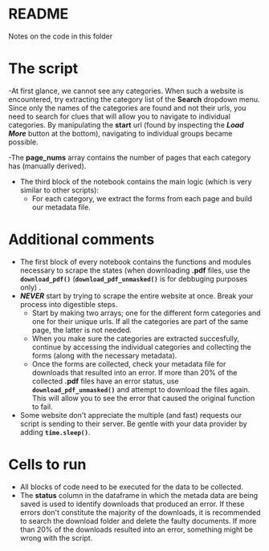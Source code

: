 # README

Notes on the code in this folder

# The script

-At first glance, we cannot see any categories. When such a website is encountered, try extracting the category list of the **Search** dropdown menu. Since only the names of the categories are found and not their urls, you need to search for clues that will allow you to navigate to individual categories. By manipulating the **start** url (found by inspecting the **_Load More_** button at the bottom), navigating to individual groups became possible.

-The **page_nums** array contains the number of pages that each category has (manually derived).

- The third block of the notebook contains the main logic (which is very similar to other scripts):
  - For each category, we extract the forms from each page and build our metadata file.

# Additional comments

- The first block of every notebook contains the functions and modules necessary to scrape the states (when downloading **.pdf** files, use the **`download_pdf()`** (**`download_pdf_unmasked()`** is for debbuging purposes only) .
- **_NEVER_** start by trying to scrape the entire website at once. Break your process into digestible steps.
  - Start by making two arrays; one for the different form categories and one for their unique urls. If all the categories are part of the same page, the latter is not needed.
  - When you make sure the categories are extracted succesfully, continue by accessing the individual categories and collecting the forms (along with the necessary metadata).
  - Once the forms are collected, check your metadata file for downloads that resulted into an error. If more than 20% of the collected **.pdf** files have an error status, use **`download_pdf_unmasked()`** and attempt to download the files again. This will allow you to see the error that caused the original function to fail.
- Some website don't appreciate the multiple (and fast) requests our script is sending to their server. Be gentle with your data provider by adding **`time.sleep()`**.

# Cells to run

- All blocks of code need to be executed for the data to be collected.
- The **status** column in the dataframe in which the metada data are being saved is used to identify downloads that produced an error. If these errors don't constitute the majority of the downloads, it is recommended to search the download folder and delete the faulty documents. If more than 20% of the downloads resulted into an error, something might be wrong with the script.

